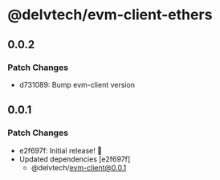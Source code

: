 # @delvtech/evm-client-ethers

## 0.0.2

### Patch Changes

- d731089: Bump evm-client version

## 0.0.1

### Patch Changes

- e2f697f: Initial release! 🚀
- Updated dependencies [e2f697f]
  - @delvtech/evm-client@0.0.1
